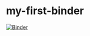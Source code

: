 # my-first-binder


[![Binder](https://mybinder.org/badge_logo.svg)](https://mybinder.org/v2/gh/Onah-Noelyn/my-first-binder/master)
